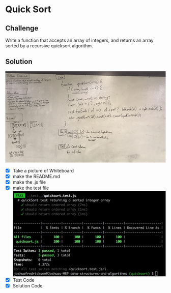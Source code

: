 # Quick Sort

## Challenge
Write a function that accepts an array of integers, 
and returns an array sorted by a recursive quicksort algorithm.

## Solution
![quicksort image](./assets/quicksort.jpg)


 - [x] Take a picture of Whiteboard
 - [x] make the README.md
 - [x] make the .js file
 - [x] make the test file
 ![quicksort test image](./assets/quicksort-test.jpg)
 - [x] Test Code
 - [x] Solution Code